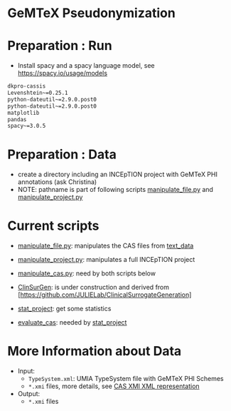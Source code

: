 # GeMTeX Pseudonymization

# Preparation : Run

* Install spacy and a spacy language model, see https://spacy.io/usage/models

```requirements.txt
dkpro-cassis
Levenshtein~=0.25.1
python-dateutil~=2.9.0.post0
python-dateutil~=2.9.0.post0
matplotlib
pandas
spacy~=3.0.5
```

# Preparation : Data

* create a directory including an INCEpTION project with GeMTeX PHI annotations (ask Christina)
* NOTE: pathname is part of following scripts [manipulate_file.py](manipulate_file.py) and [manipulate_project.py](manipulate_project.py)


# Current scripts

* [manipulate_file.py](manipulate_file.py): manipulates the CAS files from [text_data](test_data)
* [manipulate_project.py](manipulate_project.py): manipulates a full INCEpTION project
* [manipulate_cas.py](manipulate_cas.py): need by both scripts below
* [ClinSurGen](ClinSurGen): is under construction and derived from [https://github.com/JULIELab/ClinicalSurrogateGeneration] 

* [stat_project](stat_project.py): get some statistics
* [evaluate_cas](evaluate_cas.py): needed by [stat_project](stat_project.py)

# More Information about Data

* Input:
  * `TypeSystem.xml`: UMIA TypeSystem file with GeMTeX PHI Schemes
  * `*.xmi` files, more details, see [CAS XMI XML representation](https://github.com/dkpro/dkpro-cassis?tab=readme-ov-file)
* Output:
  * `*.xmi` files
